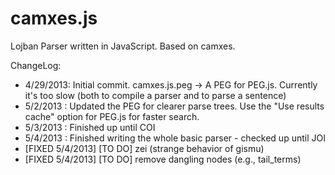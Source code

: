camxes.js
=========

Lojban Parser written in JavaScript. Based on camxes.

ChangeLog:
* 4/29/2013: Initial commit. camxes.js.peg -> A PEG for PEG.js. Currently it's too slow (both to compile a parser and to parse a sentence)
* 5/2/2013 : Updated the PEG for clearer parse trees. Use the "Use results cache" option for PEG.js for faster search. 
* 5/3/2013 : Finished up until COI
* 5/4/2013 : Finished writing the whole basic parser - checked up until JOI
* [FIXED 5/4/2013] [TO DO] zei (strange behavior of gismu)
* [FIXED 5/4/2013] [TO DO] remove dangling nodes (e.g., tail_terms) 

